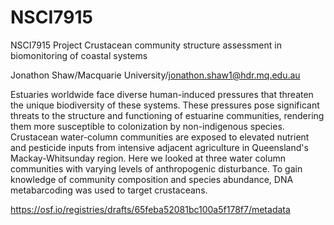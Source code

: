 # NSCI7915
NSCI7915 Project
Crustacean community structure assessment in biomonitoring of coastal systems

Jonathon Shaw/Macquarie University/jonathon.shaw1@hdr.mq.edu.au

Estuaries worldwide face diverse human-induced pressures that threaten the unique biodiversity of these systems. These pressures pose significant threats to the structure and functioning of estuarine communities, rendering them more susceptible to colonization by non-indigenous species. Crustacean water-column communities are exposed to elevated nutrient and pesticide inputs from intensive adjacent agriculture in Queensland's Mackay-Whitsunday region. Here we looked at three water column communities with varying levels of anthropogenic disturbance. To gain knowledge of community composition and species abundance, DNA metabarcoding was used to target crustaceans.

https://osf.io/registries/drafts/65feba52081bc100a5f178f7/metadata